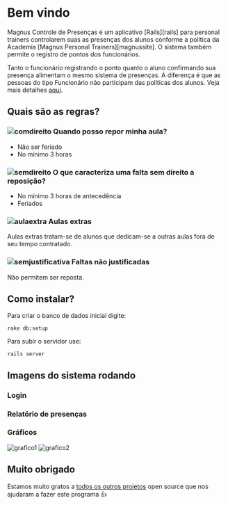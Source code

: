 # Bem vindo

Magnus Controle de Presenças é um aplicativo [Rails][rails] para personal trainers controlarem suas as presenças dos alunos conforme a política da Academia [Magnus Personal Trainers][magnussite]. O sistema também permite o registro de pontos dos funcionários.


Tanto o funcionário registrando o ponto quanto o aluno confirmando sua presença alimentam o mesmo sistema de presenças. A diferença é que as pessoas do tipo Funcionário não participam das políticas dos alunos. Veja mais detalhes [aqui](app/models/pessoa.rb).


## Quais são as regras?

### ![comdireito] Quando posso repor minha aula?

* Não ser feriado
* No mínimo 3 horas

### ![semdireito] O que caracteriza uma falta sem direito a reposição?

* No mínimo 3 horas de antecedência
* Feriados

### ![aulaextra] Aulas extras

Aulas extras tratam-se de alunos que dedicam-se a outras aulas fora de seu tempo contratado.

### ![semjustificativa] Faltas não justificadas

Não permitem ser reposta.

## Como instalar?

Para criar o banco de dados inicial digite:

```shell
rake db:setup
```

Para subir o servidor use:

```shell
rails server
```

## Imagens do sistema rodando

### Login

### Relatório de presenças

### Gráficos

![grafico1]
![grafico2]

## Muito obrigado

Estamos muito gratos a [todos os outros projetos](/Gemfile) open source que nos ajudaram a fazer este programa :+1:


[grafico1]: http://invent.to/magnus/printscreens/grafico1.png
[grafico2]: http://invent.to/magnus/printscreens/grafico2.png
[comdireito]: https://raw.github.com/inventto/magnus/master/app/assets/images/falta_justif_com_direito_a_reposicao.png
[semdireito]: https://raw.github.sem/inventto/magnus/master/app/assets/images/falta_justif_sem_direito_a_reposicao.png
[semjustificativa]: https://raw.github.sem/inventto/magnus/master/app/assets/images/falta_justif_sem_direito_a_reposicao.png
[aulaextra]: https://raw.github.com/inventto/magnus/master/app/assets/images/aula_extra.png

